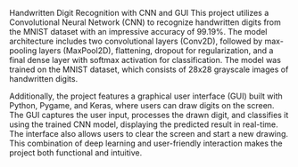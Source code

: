 Handwritten Digit Recognition with CNN and GUI
This project utilizes a Convolutional Neural Network (CNN) to recognize handwritten digits from the MNIST dataset with an impressive accuracy of 99.19%. The model architecture includes two convolutional layers (Conv2D), followed by max-pooling layers (MaxPool2D), flattening, dropout for regularization, and a final dense layer with softmax activation for classification. The model was trained on the MNIST dataset, which consists of 28x28 grayscale images of handwritten digits.

Additionally, the project features a graphical user interface (GUI) built with Python, Pygame, and Keras, where users can draw digits on the screen. The GUI captures the user input, processes the drawn digit, and classifies it using the trained CNN model, displaying the predicted result in real-time. The interface also allows users to clear the screen and start a new drawing. This combination of deep learning and user-friendly interaction makes the project both functional and intuitive.
